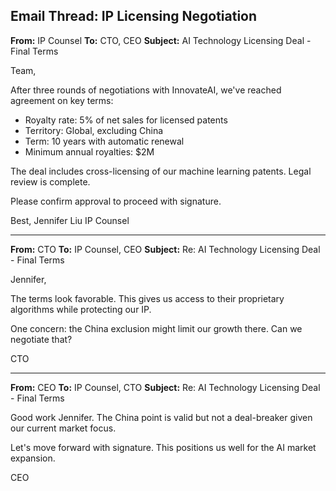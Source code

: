 ## Email Thread: IP Licensing Negotiation

**From:** IP Counsel
**To:** CTO, CEO
**Subject:** AI Technology Licensing Deal - Final Terms

Team,

After three rounds of negotiations with InnovateAI, we've reached agreement on key terms:

- Royalty rate: 5% of net sales for licensed patents
- Territory: Global, excluding China
- Term: 10 years with automatic renewal
- Minimum annual royalties: $2M

The deal includes cross-licensing of our machine learning patents. Legal review is complete.

Please confirm approval to proceed with signature.

Best,
Jennifer Liu
IP Counsel

---

**From:** CTO
**To:** IP Counsel, CEO
**Subject:** Re: AI Technology Licensing Deal - Final Terms

Jennifer,

The terms look favorable. This gives us access to their proprietary algorithms while protecting our IP.

One concern: the China exclusion might limit our growth there. Can we negotiate that?

CTO

---

**From:** CEO
**To:** IP Counsel, CTO
**Subject:** Re: AI Technology Licensing Deal - Final Terms

Good work Jennifer. The China point is valid but not a deal-breaker given our current market focus.

Let's move forward with signature. This positions us well for the AI market expansion.

CEO
